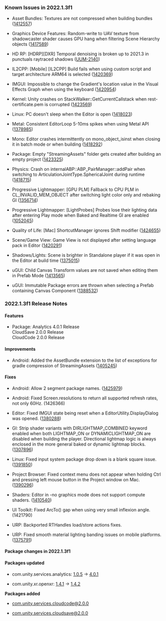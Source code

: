 ### Known Issues in 2022.1.3f1

*   Asset Bundles: Textures are not compressed when building bundles ([1412557](https://issuetracker.unity3d.com/issues/textures-not-compressed-when-building-bundles))
    
*   Graphics Device Features: Random-write to UAV texture from shadowcaster shader causes GPU hang when filtering Scene Hierarchy objects ([1417589](https://issuetracker.unity3d.com/issues/random-write-to-uav-texture-from-shadowcaster-shader-causes-gpu-hang-when-filtering-scene-hierarchy-objects))
    
*   HD RP: \[HDRP\]\[DXR\] Temporal denoising is broken up to 2021.3 in punctuals raytraced shadows ([UUM-2140](https://issuetracker.unity3d.com/issues/hdrp-dxr-temporal-denoising-is-broken-up-to-2021-dot-3-in-punctuals-raytraced-shadows))
    
*   IL2CPP: \[Mobile\] \[IL2CPP\] Build fails when using custom script and target architecture ARM64 is selected ([1420369](https://issuetracker.unity3d.com/issues/mobile-il2cpp-build-fails-when-using-custom-script-and-target-architecture-arm64-is-selected))
    
*   IMGUI: Impossible to change the Gradient's location value in the Visual Effects Graph when using the keyboard ([1420954](https://issuetracker.unity3d.com/issues/impossible-to-change-the-gradients-location-value-in-the-visual-effects-graph-when-using-the-keyboard))
    
*   Kernel: Unity crashes on StackWalker::GetCurrentCallstack when rest-certificate.pem is corrupted ([1423569](https://issuetracker.unity3d.com/issues/unity-crashes-on-stackwalker-getcurrentcallstack-when-rest-certificate-dot-pem-is-corrupted))
    
*   Linux: PC doesn't sleep when the Editor is open ([1418023](https://issuetracker.unity3d.com/issues/linux-pc-doesnt-sleep-when-the-editor-is-open))
    
*   Metal: Consistent EditorLoop 5-10ms spikes when using Metal API ([1378985](https://issuetracker.unity3d.com/issues/consistent-gfx-dot-waitforpresentongfxthread-5-10ms-spikes-when-using-metal-api))
    
*   Mono: Editor crashes intermittently on mono\_object\_isinst when closing it in batch mode or when building ([1418292](https://issuetracker.unity3d.com/issues/editor-crashes-intermittently-on-mono-object-isinst-when-closing-it-in-batch-mode-or-when-building))
    
*   Package: Empty "StreamingAssets" folder gets created after building an empty project ([1423325](https://issuetracker.unity3d.com/issues/empty-streamingassets-folder-gets-created-after-building-an-empty-project))
    
*   Physics: Crash on internalABP::ABP\_PairManager::addPair when switching to ArticulationJointType.SphericalJoint during runtime ([1418715](https://issuetracker.unity3d.com/issues/crash-on-internalabp-abp-pairmanager-addpair-when-switching-to-articulationjointtype-dot-sphericaljoint-during-runtime))
    
*   Progressive Lightmapper: \[GPU PLM\] Fallback to CPU PLM in CL\_INVALID\_MEM\_OBJECT after switching light color only and rebaking GI ([1356714](https://issuetracker.unity3d.com/issues/gpu-plm-switch-light-color-only-and-rebake-causes-fallback))
    
*   Progressive Lightmapper: \[LightProbes\] Probes lose their lighting data after entering Play mode when Baked and Realtime GI are enabled ([1052045](https://issuetracker.unity3d.com/issues/light-probes-lose-their-lighting-data-after-entering-play-mode-when-baked-and-realtime-gi-are-enabled))
    
*   Quality of Life: \[Mac\] ShortcutManager ignores Shift modifier ([1424655](https://issuetracker.unity3d.com/issues/mac-shortcutmanager-ignores-shift-control-and-option-modifiers))
    
*   Scene/Game View: Game View is not displayed after setting language pack in Editor ([1420291](https://issuetracker.unity3d.com/issues/gameview-is-not-displayed-after-setting-language-pack-in-unityeditor))
    
*   Shadows/Lights: Scene is brighter in Standalone player if it was open in the Editor at build time ([1375015](https://issuetracker.unity3d.com/issues/scene-is-brighter-in-standalone-player-if-it-was-open-in-the-editor-at-build-time))
    
*   uGUI: Child Canvas Transform values are not saved when editing them in Prefab Mode ([1413565](https://issuetracker.unity3d.com/issues/child-canvas-transform-values-are-not-saved-when-editing-them-in-prefab-mode))
    
*   uGUI: Immutable Package errors are thrown when selecting a Prefab containing Canvas Component ([1388532](https://issuetracker.unity3d.com/issues/core-render-pipeline-argumentexception-cant-save-an-immutable-prefab))
    

### 2022.1.3f1 Release Notes

#### Features

*   Package: Analytics 4.0.1 Release  
    CloudSave 2.0.0 Release  
    CloudCode 2.0.0 Release

#### Improvements

*   Android: Added the AssetBundle extension to the list of exceptions for gradle compression of StreamingAssets ([1405245](https://issuetracker.unity3d.com/issues/addressables-bundles-get-compressed-in-android-builds))

#### Fixes

*   Android: Allow 2 segment package names. ([1425979](https://issuetracker.unity3d.com/issues/android-the-build-fails-when-identification-package-name-has-two-segments-one-dot))
    
*   Android: Fixed Screen.resolutions to return all supported refresh rates, not only 60Hz. (1426366)
    
*   Editor: Fixed IMGUI state being reset when a EditorUtility.DisplayDialog was opened. ([1380288](https://issuetracker.unity3d.com/issues/windows-exception-after-calling-editorutility-dot-displaydialog-from-reorderablelist-item-propertydrawer))
    
*   GI: Strip shader variants with DIRLIGHTMAP\_COMBINED keyword enabled when both LIGHTMAP\_ON or DYNAMICLIGHTMAP\_ON are disabled when building the player. Directional lightmap logic is always enclosed in the more general baked or dynamic lightmap blocks. ([1307896](https://issuetracker.unity3d.com/issues/graphics-variants-which-have-dirlightmap-combined-are-not-removed-when-stripping-shader-variant-code))
    
*   Linux: Fixed input system package drop down is a blank square issue. ([1391850](https://issuetracker.unity3d.com/issues/new-input-systems-input-actions-windowss-binding-path-dropdown-is-rendered-as-an-empty-white-square-on-linux))
    
*   Project Browser: Fixed context menu does not appear when holding Ctrl and pressing left mouse button in the Project window on Mac. ([1390296](https://issuetracker.unity3d.com/issues/on-mac-context-menu-does-not-appear-when-holding-ctrl-and-pressing-left-mouse-button-in-the-project-window))
    
*   Shaders: Editor in -no graphics mode does not support compute shaders. ([1410540](https://issuetracker.unity3d.com/issues/shader-compiler-crashes-when-calling-computeshader-dot-getkernelthreadgroupsizes-with-nographics-flag-in-batch-mode))
    
*   UI Toolkit: Fixed ArcTo() gap when using very small inflexion angle. (1421790)
    
*   URP: Backported RTHandles load/store actions fixes.
    
*   URP: Fixed smooth material lighting banding issues on mobile platforms. ([1375791](https://issuetracker.unity3d.com/issues/mobile-urp-banding-like-artifacts-are-visible-when-smooth-material-is-lit-by-light))
    

#### Package changes in 2022.1.3f1

#### Packages updated

*   com.unity.services.analytics: [1.0.5](https://docs.unity3d.com/Packages/com.unity.services.analytics@1.0//changelog/CHANGELOG.html) → [4.0.1](https://docs.unity3d.com/Packages/com.unity.services.analytics@4.0//changelog/CHANGELOG.html)
    
*   com.unity.xr.openxr: [1.4.1](https://docs.unity3d.com/Packages/com.unity.xr.openxr@1.4//changelog/CHANGELOG.html) → [1.4.2](https://docs.unity3d.com/Packages/com.unity.xr.openxr@1.4//changelog/CHANGELOG.html)
    

**Packages added**

*   [com.unity.services.cloudcode@2.0.0](https://docs.unity3d.com/Packages/com.unity.services.cloudcode@2.0//changelog/CHANGELOG.html)
    
*   [com.unity.services.cloudsave@2.0.0](https://docs.unity3d.com/Packages/com.unity.services.cloudsave@2.0//changelog/CHANGELOG.html)